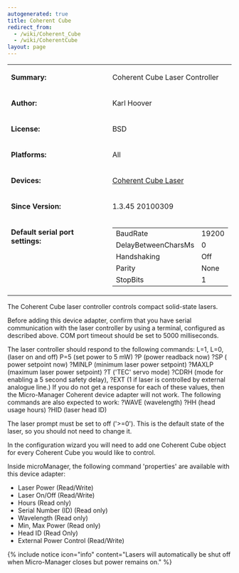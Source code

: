 ```yaml
---
autogenerated: true
title: Coherent Cube
redirect_from:
  - /wiki/Coherent_Cube
  - /wiki/CoherentCube
layout: page
---
```


<table>
<tr>
<td markdown="1">

**Summary:**

</td>
<td markdown="1">

Coherent Cube Laser Controller

</td>
</tr>
<tr>
<td markdown="1">

**Author:**

</td>
<td markdown="1">

Karl Hoover

</td>
</tr>
<tr>
<td markdown="1">

**License:**

</td>
<td markdown="1">

BSD

</td>
</tr>
<tr>
<td markdown="1">

**Platforms:**

</td>
<td markdown="1">

All

</td>
</tr>
<tr>
<td markdown="1">

**Devices:**

</td>
<td markdown="1">

[Coherent Cube
Laser](http://www.coherent.com/Lasers/index.cfm?fuseaction=show.page&ID=1007)

</td>
</tr>
<tr>
<td markdown="1">

**Since Version:**

</td>
<td markdown="1">

1.3.45 20100309

</td>
</tr>
<tr>
<td markdown="1" valign=top>

**Default serial port settings:**

</td>
<td markdown="1" valign=top>

|                     |       |
|---------------------|-------|
| BaudRate            | 19200 |
| DelayBetweenCharsMs | 0     |
| Handshaking         | Off   |
| Parity              | None  |
| StopBits            | 1     |

</td>
</tr>
</table>

The Coherent Cube laser controller controls compact solid-state lasers.

Before adding this device adapter, confirm that you have serial
communication with the laser controller by using a terminal, configured
as described above. COM port timeout should be set to 5000 milliseconds.

The laser controller should respond to the following commands: L=1, L=0,
(laser on and off) P=5 (set power to 5 mW) ?P (power readback now) ?SP (
power setpoint now) ?MINLP (minimum laser power setpoint) ?MAXLP
(maximum laser power setpoint) ?T ('TEC' servo mode) ?CDRH (mode for
enabling a 5 second safety delay), ?EXT (1 if laser is controlled by
external analogue line.) If you do not get a response for each of these
values, then the Micro-Manager Coherent device adapter will not work.
The following commands are also expected to work: ?WAVE (wavelength) ?HH
(head usage hours) ?HID (laser head ID)

The laser prompt must be set to off ('&gt;=0'). This is the default
state of the laser, so you should not need to change it.

In the configuration wizard you will need to add one Coherent Cube
object for every Coherent Cube you would like to control.

Inside microManager, the following command 'properties' are available
with this device adapter:

-   Laser Power (Read/Write)
-   Laser On/Off (Read/Write)
-   Hours (Read only)
-   Serial Number (ID) (Read only)
-   Wavelength (Read only)
-   Min, Max Power (Read only)
-   Head ID (Read Only)
-   External Power Control (Read/Write)

{% include notice icon="info" content="Lasers will automatically be shut off when Micro-Manager closes but power remains on." %}

